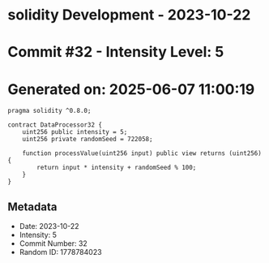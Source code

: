 ﻿# solidity Development - 2023-10-22
# Commit #32 - Intensity Level: 5
# Generated on: 2025-06-07 11:00:19
```solidity
pragma solidity ^0.8.0;

contract DataProcessor32 {
    uint256 public intensity = 5;
    uint256 private randomSeed = 722058;

    function processValue(uint256 input) public view returns (uint256) {
        return input * intensity + randomSeed % 100;
    }
}
```
## Metadata
- Date: 2023-10-22
- Intensity: 5
- Commit Number: 32
- Random ID: 1778784023
